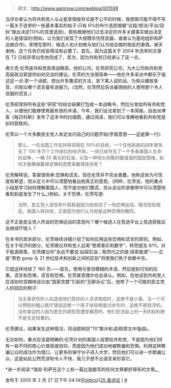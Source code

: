# 

> 原文：<http://www.aaronsw.com/weblog/001599>

当评论者认为将共和党人与占星家相提并论是不公平的时候，我想我可能不得不写一篇关于选举的一些基本事实的帖子:只有 6%的布什选民根据“议程/想法/平台/目标”做出决定(13%的克里选民)，那些根据他们过去决定的许多关键事实做出决定的人是错误的(例如，认为我们发现了大规模杀伤性武器，或者认为基地组织和萨达姆合作)，即使在那时，候选人也计划做与他们认为他会做的相反的事情。谢天谢地，这个任务已经变得没有必要了。首先，因为这篇关于 2004 年选举的文章在 T2 已经非常出色地完成了，其次，因为共和党已经承认了这一点。

弗兰克·伦茨是共和党首席战略家。他的公司，伦茨研究公司，为大公司和共和党高层政治家提供如何交谈的建议。伦茨的方法很简单——他在许多采访中都乐于描述这一点:拿一个话题，想出许多撒谎的方法，录下某人说的话，为观众播放录音，问观众哪个谎言最有说服力。(当然，伦茨然后告诉雇佣他的人使用那个令人信服的谎言。)

伦茨经常将所有这些“研究”的综合结果打包成一本战略书，然后分发给所有共和党人，以便他们能够使用最有效的术语。今年，我们设法拿到了一本简报。自由派博客《每日科斯》发布了这本书的扫描图，通过阅读，我们可以准确地看到共和党是如何获胜的。

伦茨以一个大多数民主党人肯定会问自己的问题开始(字面意思——这是第一行):

> 那么，一位全国工作支持率徘徊在 50%的总统，一个在他执政的四年里失去了 100 多万个工作岗位的经济体，一场已经夺去了一千多条美国人生命的战争，一桶 50 美元的石油，以及一种彻头彻尾的酸溜溜的国民情绪，如何才能确保赢得足够的选票来赢得连任呢？

伦茨解释说，答案很简单:恐惧和谎言。现在伦茨并不完全愚蠢，他称这些为可信度和希望，但从定义中可以清楚地看出他真正的意思。(同样，伦茨说，他的重点小组是学习如何理解美国人，而不是对他们撒谎，但从会议的录像带中可以清楚地看到到底发生了什么。)例如，关于恐惧，伦茨写道:

> 当然，民主党人坚信布什获胜是因为他发动了一场恐惧运动。情况恰恰相反。美国人转向他，正是因为他们认为他是这种恐惧的解药。

这不正是民主党人所说的恐惧运动的意思吗？哪个候选人在竞选平台上竞选获胜后会继续吓唬人？

在本书的其余部分，伦茨继续详细介绍了如何应用这些恐惧和谎言的原则。例如，在关于经济的部分，伦茨建议共和党人远离“使用事实和数字”，转而提及 9/11。对于能源政策，伦茨建议你“永远不要说:钻探石油；取而代之的是:探索能源”——正是“黑色 goop 与 21 世纪技术和创新之间的区别”将使我们免于依赖中东。

它就这样持续了 160 页——首先，使用可爱但模糊的术语，然后提到可怕的后果。谎言和恐惧，谎言和恐惧。伦茨甚至偶尔也会承认。例如，在他谈到共和党人应该如何含糊地谈论由“国家贪婪”引起的“无聊诉讼”后，他举了一个可能的民主党人的回应的例子:

> 当无辜受伤的人向造成他们受伤的人寻求赔偿时，这绝不是小事。当一个可以预防的粗心医疗错误迫使一个孩子坐轮椅度过余生时，这绝不是轻浮的。当你身边的人因为医生的疏忽而遭受痛苦时，他们在法庭上的一天的权利绝不是无足轻重的。

伦茨建议，如果发生这种情况，将话题转回“T0”欺诈和*滥用*(原文中强调)。

无论如何，重点应该是明确的:伦茨针对的美国人投票给共和党，不是因为他们持有一些不同的核心价值观或信仰，而是因为他们成功地被欺骗和恐惧。利用这种欺骗公众的成功作为借口，让更多的保守分子进入大学，然后他们可以进一步欺骗公众，这是如此公然荒谬和令人不快，我几乎想不出语言来形容它。

*进一步阅读:*瑞安·利萨在这个上有一篇比我能写的任何文章都好得多的文章[。](http://www.tnr.com/doc.mhtml?i=20050314&s=lizza031405)

发布于 2005 年 2 月 27 日下午 04:14([Politics](cat_politics))([25 条评论](#comments) ) [#](001599)

